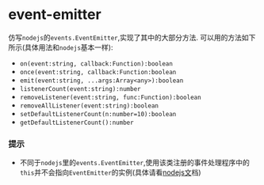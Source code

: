 # event-emitter

仿写`nodejs`的`events.EventEmitter`,实现了其中的大部分方法.
可以用的方法如下所示(具体用法和`nodejs`基本一样):

- `on(event:string, callback:Function):boolean`
- `once(event:string, callback:Function:boolean`
- `emit(event:string, ...args:Array<any>):boolean`
- `listenerCount(event:string):number`
- `removeListener(event:string, func:Function):boolean`
- `removeAllListener(event:string):boolean`
- `setDefaultListenerCount(n:number=10):boolean`
- `getDefaultListenerCount():number`

### 提示
- 不同于`nodejs`里的`events.EventEmitter`,使用该类注册的事件处理程序中的`this`并不会指向`EventEmitter`的实例(具体请看[nodejs文][1]档)


  [1]: https://nodejs.org/dist/latest-v5.x/docs/api/events.html#events_emitter_removelistener_event_listener